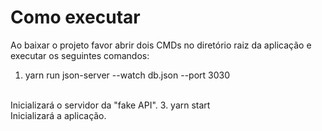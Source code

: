 # Como executar

Ao baixar o projeto favor abrir dois CMDs no diretório raiz da aplicação e executar os seguintes comandos:
1. yarn run json-server --watch db.json --port 3030
</br>
Inicializará o servidor da "fake API".
3. yarn start
</br>
Inicializará a aplicação.
